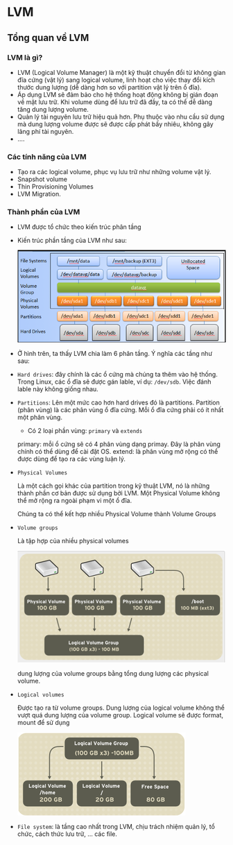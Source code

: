 # LVM

## Tổng quan về LVM

### LVM là gì?
- LVM (Logical Volume Manager) là một kỹ thuật chuyển đổi từ không gian đĩa cứng (vật lý) sang logical volume, linh hoạt cho việc thay đổi kích thước dung lượng (dễ dàng hơn so với partition vật lý trên ổ đĩa). 
- Áp dụng LVM sẽ đảm bảo cho hệ thống hoạt động không bị gián đoạn về mặt lưu trữ. Khi volume dùng để lưu trữ đã đầy, ta có thể dễ dàng tăng dung lượng volume. 
- Quản lý tài nguyên lưu trữ hiệu quả hơn. Phụ thuộc vào nhu cầu sử dụng mà dung lượng volume được sẽ được cấp phát bấy nhiêu, không gây lãng phí tài nguyên.
- ....

### Các tính năng của LVM
- Tạo ra các logical volume, phục vụ lưu trữ như những volume vật lý.
- Snapshot volume
- Thin Provisioning Volumes
- LVM Migration.

### Thành phần của LVM
- LVM được tổ chức theo kiến trúc phân tầng
- Kiến trúc phần tầng của LVM như sau:

	![](../../images/lvm_1.png)
	
- Ở hình trên, ta thấy LVM chia làm 6 phân tầng. Ý nghĩa các tầng như sau:
- `Hard drives`: đây chính là các ổ cứng mà chúng ta thêm vào hệ thống. Trong Linux, các ổ đĩa sẽ được gán lable, ví dụ: `/dev/sdb`. Việc đánh lable này không giống nhau.
- `Partitions`: Lên một mức cao hơn hard drives đó là partitions. Partition (phân vùng) là các phân vùng ổ đĩa cứng. Mỗi ổ đĩa cứng phải có ít nhất một phân vùng.
	- Có 2 loại phần vùng: `primary` và `extends`
	
	primary: mỗi ổ cứng sẽ có 4 phân vùng dạng primay. Đây là phân vùng chính có thể dùng để cài đặt OS.
	extend: là phân vùng mở rộng có thể được dùng để tạo ra các vùng luận lý.
	
- `Physical Volumes`

	Là một cách gọi khác của partition trong kỹ thuật LVM, nó là những thành phần cơ bản được sử dụng bởi LVM. Một Physical Volume không thể mở rộng ra ngoài phạm vi một ổ đĩa.

	Chúng ta có thể kết hợp nhiều Physical Volume thành Volume Groups
	
- `Volume groups` 

	Là tập hợp của nhiều physical volumes
	
	![](../../images/lvm_2.png)

	dung lượng của volume groups bằng tổng dung lượng các physical volume.
	
- `Logical volumes`

	Được tạo ra từ volume groups. Dung lượng của logical volume không thể vượt quá dung lượng của volume group. Logical volume sẽ được format, mount để sử dụng
	
	![](../../images/lvm_3.png)

- `File system`: là tầng cao nhất trong LVM, chịu trách nhiệm quản lý, tổ chức, cách thức lưu trữ, ... các file.

